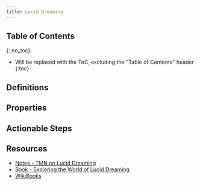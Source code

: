 ```yaml
---
title: Lucid Dreaming
---
```


## Table of Contents
{:.no_toc}

* Will be replaced with the ToC, excluding the "Table of Contents" header
{:toc}

## Definitions


## Properties


## Actionable Steps


## Resources
* [Notes - TMN on Lucid Dreaming](https://www.scribd.com/document/205599418/TMN-s-Misconception-Cleaner-Lucid-Dreaming-101)
* [Book - Exploring the World of Lucid Dreaming](https://www.amazon.com/Exploring-World-Dreaming-Stephen-LaBerge/dp/034537410X)
* [WikiBooks](https://en.wikibooks.org/wiki/Lucid_Dreaming)
